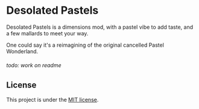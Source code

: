 # Desolated Pastels
Desolated Pastels is a dimensions mod, with a pastel vibe to add taste, and a few mallards to meet your way.

One could say it's a reimagining of the original cancelled Pastel Wonderland.
###### todo: work on readme

## License
This project is under the [MIT license](LICENSE).